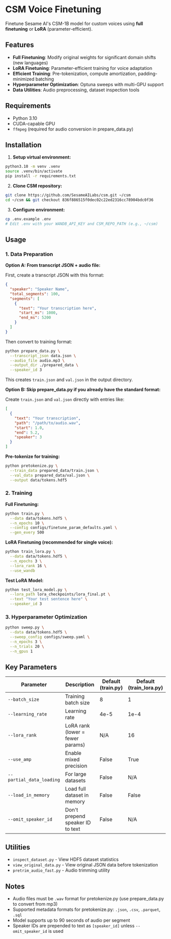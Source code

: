 # CSM Voice Finetuning

Finetune Sesame AI's CSM-1B model for custom voices using **full finetuning** or **LoRA** (parameter-efficient).

## Features

- **Full Finetuning**: Modify original weights for significant domain shifts (new languages)
- **LoRA Finetuning**: Parameter-efficient training for voice adaptation
- **Efficient Training**: Pre-tokenization, compute amortization, padding-minimized batching
- **Hyperparameter Optimization**: Optuna sweeps with multi-GPU support
- **Data Utilities**: Audio preprocessing, dataset inspection tools

## Requirements

- Python 3.10
- CUDA-capable GPU
- `ffmpeg` (required for audio conversion in prepare_data.py)

## Installation

1. **Setup virtual environment:**
```bash
python3.10 -m venv .venv
source .venv/bin/activate
pip install -r requirements.txt
```

2. **Clone CSM repository:**
```bash
git clone https://github.com/SesameAILabs/csm.git ~/csm
cd ~/csm && git checkout 836f886515f0dec02c22ed2316cc78904bdc0f36
```

3. **Configure environment:**
```bash
cp .env.example .env
# Edit .env with your WANDB_API_KEY and CSM_REPO_PATH (e.g., ~/csm)
```

## Usage

### 1. Data Preparation

**Option A: From transcript JSON + audio file:**

First, create a transcript JSON with this format:
```json
{
  "speaker": "Speaker Name",
  "total_segments": 100,
  "segments": [
    {
      "text": "Your transcription here",
      "start_ms": 1000,
      "end_ms": 5200
    }
  ]
}
```

Then convert to training format:
```bash
python prepare_data.py \
  --transcript_json data.json \
  --audio_file audio.mp3 \
  --output_dir ./prepared_data \
  --speaker_id 3
```

This creates `train.json` and `val.json` in the output directory.

**Option B: Skip prepare_data.py if you already have the standard format:**

Create `train.json` and `val.json` directly with entries like:
```json
[
  {
    "text": "Your transcription",
    "path": "/path/to/audio.wav",
    "start": 1.0,
    "end": 5.2,
    "speaker": 3
  }
]
```

**Pre-tokenize for training:**
```bash
python pretokenize.py \
  --train_data prepared_data/train.json \
  --val_data prepared_data/val.json \
  --output data/tokens.hdf5
```

### 2. Training

**Full Finetuning:**
```bash
python train.py \
  --data data/tokens.hdf5 \
  --n_epochs 10 \
  --config configs/finetune_param_defaults.yaml \
  --gen_every 500
```

**LoRA Finetuning (recommended for single voice):**
```bash
python train_lora.py \
  --data data/tokens.hdf5 \
  --n_epochs 3 \
  --lora_rank 16 \
  --use_wandb
```

**Test LoRA Model:**
```bash
python test_lora_model.py \
  --lora_path lora_checkpoints/lora_final.pt \
  --text "Your test sentence here" \
  --speaker_id 3
```

### 3. Hyperparameter Optimization

```bash
python sweep.py \
  --data data/tokens.hdf5 \
  --sweep_config configs/sweep.yaml \
  --n_epochs 3 \
  --n_trials 20 \
  --n_gpus 1
```

## Key Parameters

| Parameter | Description | Default (train.py) | Default (train_lora.py) |
|-----------|-------------|---------|---------|
| `--batch_size` | Training batch size | 8 | 1 |
| `--learning_rate` | Learning rate | 4e-5 | 1e-4 |
| `--lora_rank` | LoRA rank (lower = fewer params) | N/A | 16 |
| `--use_amp` | Enable mixed precision | False | True |
| `--partial_data_loading` | For large datasets | False | N/A |
| `--load_in_memory` | Load full dataset in memory | False | False |
| `--omit_speaker_id` | Don't prepend speaker ID to text | False | N/A |

## Utilities

- `inspect_dataset.py` - View HDF5 dataset statistics
- `view_original_data.py` - View original JSON data before tokenization
- `pretrim_audio_fast.py` - Audio trimming utility

## Notes

- Audio files must be `.wav` format for pretokenize.py (use prepare_data.py to convert from mp3)
- Supported metadata formats for pretokenize.py: `.json`, `.csv`, `.parquet`, `.sql`
- Model supports up to 90 seconds of audio per segment
- Speaker IDs are prepended to text as `[speaker_id]` unless `--omit_speaker_id` is used